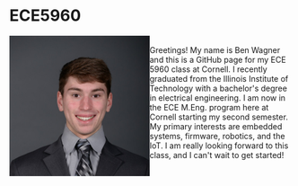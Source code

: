 # ECE5960
<img src="https://github.com/bwagner2-git/ECE5960/blob/main/headshot.jpeg" height="250" ALIGN="left"/>  <BR CLEAR=”left” />
Greetings! My name is Ben Wagner and this is a GitHub page for my ECE 5960 class at Cornell. I recently graduated from the Illinois Institute of Technology with a bachelor's degree in electrical engineering. I am now in the ECE M.Eng. program here at Cornell starting my second semester. My primary interests are embedded systems, firmware, robotics, and the IoT. I am really looking forward to this class, and I can't wait to get started!

